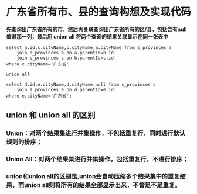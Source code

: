 # 广东省所有市、县的查询构想及实现代码

**先查询出广东省所有的市，然后再关联查询出广东省所有的区/县，包括含有null值得那一列，最后用 union all 将两个查询的结果关联显示在同一张表中**


    select a.id,c.cityName,b.cityName,a.cityName from s_provinces a
    	join s_provinces b on a.parentId=b.id
    	join s_provinces c on b.parentId=c.id
    where c.cityName='广东省'
    
    union all
    
    select d.id,e.cityName,d.cityName,null from s_provinces d
    	join s_provinces e on d.parentId=e.id
    where e.cityName='广东省';

## union 和 union all 的区别

### Union：对两个结果集进行并集操作，不包括重复行，同时进行默认规则的排序；
### Union All：对两个结果集进行并集操作，包括重复行，不进行排序；
### union和union all的区别是,union会自动压缩多个结果集中的重复结果，而union all则将所有的结果全部显示出来，不管是不是重复。

